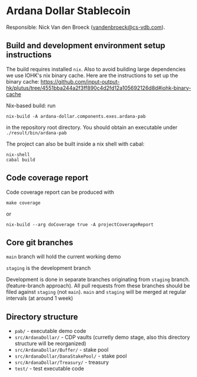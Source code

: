 # Ardana Dollar Stablecoin

Responsible: Nick Van den Broeck (vandenbroeck@cs-vdb.com).

## Build and development environment setup instructions

The build requires installed `nix`. Also to avoid building
large dependencies we use IOHK's nix binary cache.
Here are the instructions to set up the binary cache:
https://github.com/input-output-hk/plutus/tree/4551bba244a2f3ff890c4d2fd12a105692126d8d#iohk-binary-cache

Nix-based build: run

```
nix-build -A ardana-dollar.components.exes.ardana-pab
```

in the repository root directory. You should obtain an executable
under `./result/bin/ardana-pab`

The project can also be built inside a nix shell with cabal:

```
nix-shell
cabal build
```

## Code coverage report

Code coverage report can be produced with

```
make coverage
```

or

```
nix-build --arg doCoverage true -A projectCoverageReport
```

## Core git branches

`main` branch will hold the current working demo

`staging` is the development branch

Development is done in separate branches originating from `staging` branch.
(feature-branch approach).
All pull requests from these branches should be filed against `staging` (not `main`).
`main` and `staging` will be merged at regular intervals
(at around 1 week)

## Directory structure

- `pab/` - executable demo code
- `src/ArdanaDollar/` - CDP vaults (curretly demo stage, also this directory structure will be reorganized)
- `src/ArdanaDollar/Buffer/` - stake pool
- `src/ArdanaDollar/DanaStakePool/` - stake pool
- `src/ArdanaDollar/Treasury/` - treasury
- `test/` - test executable code
